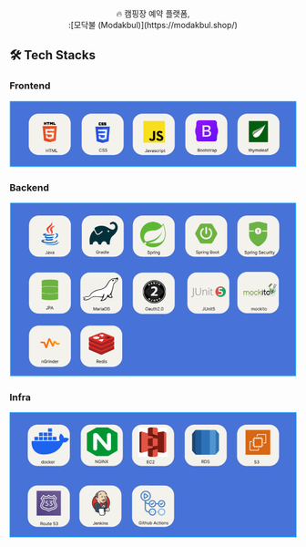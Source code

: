 <div align="center">
  🔥 캠핑장 예약 플랫폼, <br>
  :[모닥불 (Modakbul)](https://modakbul.shop/)
</div>


## 🛠 Tech Stacks

### Frontend
![프론트](https://github.com/aflyingmole/image/blob/main/front.png)

### Backend
![백엔드](https://github.com/aflyingmole/image/blob/main/back.png)

### Infra
![인프라](https://github.com/aflyingmole/image/blob/main/infra.png)
